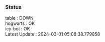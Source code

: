 ### Status


table : DOWN  
hogwarts : OK  
icy-bot : OK  
Latest Update : 2024-03-01 05:08:38.779858
